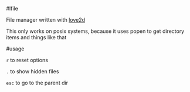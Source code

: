 #lfile

File manager written with [love2d](https://love2d.org)

This only works on posix systems, because it uses popen to get directory items and things like that

#usage

`r` to reset options

`.` to show hidden files

`esc` to go to the parent dir
